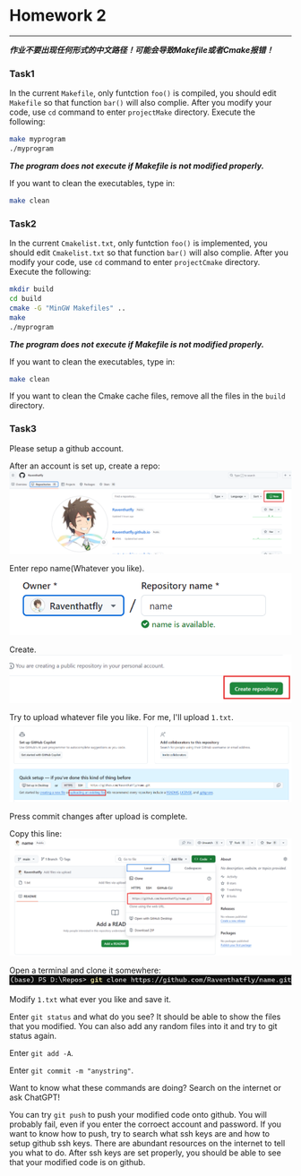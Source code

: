 # Homework 2

---
***作业不要出现任何形式的中文路径！可能会导致Makefile或者Cmake报错！***

### Task1 

In the current `Makefile`, only funtction `foo()` is compiled, you should edit `Makefile` so that function `bar()` will also complie. After you modify your code, use `cd` command to enter `projectMake` directory. Execute the following:

```bash
make myprogram
./myprogram
```
***The program does not execute if Makefile is not modified properly.***

If you want to clean the executables, type in:
```bash
make clean
```

### Task2

In the current `Cmakelist.txt`, only funtction `foo()` is implemented, you should edit `Cmakelist.txt` so that function `bar()` will also complie. After you modify your code, use `cd` command to enter `projectCmake` directory. Execute the following:

```bash
mkdir build
cd build
cmake -G "MinGW Makefiles" ..
make
./myprogram
```
***The program does not execute if Makefile is not modified properly.***

If you want to clean the executables, type in:
```bash
make clean
```


If you want to clean the Cmake cache files, remove all the files in the `build` directory.

### Task3

Please setup a github account. 

After an account is set up, create a repo:
![alt text](image.png)

Enter repo name(Whatever you like).
![alt text](image-1.png)

Create.
![alt text](image-2.png)

Try to upload whatever file you like. For me, I'll upload `1.txt`.
![alt text](image-3.png)

Press commit changes after upload is complete.

Copy this line:
![alt text](image-4.png)

Open a terminal and clone it somewhere:
![alt text](image-5.png)

Modify `1.txt` what ever you like and save it.

Enter `git status` and what do you see? It should be able to show the files that you modified. You can also add any random files into it and try to git status again.

Enter `git add -A`.

Enter `git commit -m "anystring"`.

Want to know what these commands are doing? Search on the internet or ask ChatGPT!

You can try `git push` to push your modified code onto github. You will probably fail, even if you enter the corroect account and password. If you want to know how to push, try to search what ssh keys are and how to setup github ssh keys. There are abundant resources on the internet to tell you what to do. After ssh keys are set properly, you should be able to see that your modified code is on github.